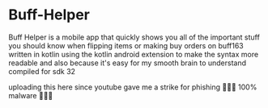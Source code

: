 # Buff-Helper

Buff Helper is a mobile app that quickly shows you all of the important stuff you should know when flipping items or making buy orders on buff163
written in kotlin using the kotlin android extension to make the syntax more readable and also because it's easy for my smooth brain to understand
compiled for sdk 32

uploading this here since youtube gave me a strike for phishing 🚨🚨🚨 100% malware 🚨🚨🚨

